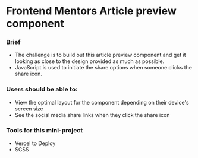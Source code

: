 # Frontend Mentors Article preview component

### Brief
- The challenge is to build out this article preview component and get it looking as close to the design provided as much as possible.
- JavaScript is used to initiate the share options when someone clicks the share icon.

### Users should be able to:
- View the optimal layout for the component depending on their device's screen size
- See the social media share links when they click the share icon

### Tools for this mini-project
- Vercel to Deploy
- SCSS 
